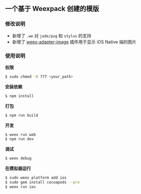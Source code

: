 ## 一个基于 Weexpack 创建的模版

### 修改说明

- 新增了 `.we` 对 `jade/pug` 和 `stylus` 的支持
- 新增了 [weex-adapter-image](https://market.dotwe.org/ext/list.htm#11) 插件用于显示 iOS Native 端的图片

### 使用说明

**权限**

```sh
$ sudo chmod -R 777 <your_path>
```

**安装依赖**

```sh
$ npm install
```

**打包**

```sh
$ npm run build
```

**开发**

```sh
$ weex run web
$ npm run dev
```

**调试**

```sh
$ weex debug
```

**在模拟器运行**

```sh
$ sudo weex platform add ios
$ sudo gem install cocoapods --pre
$ weex run ios
```

